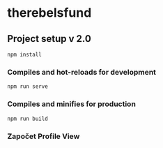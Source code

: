 # therebelsfund

## Project setup v 2.0
```
npm install
```

### Compiles and hot-reloads for development
```
npm run serve
```

### Compiles and minifies for production
```
npm run build
```
### Započet Profile View

